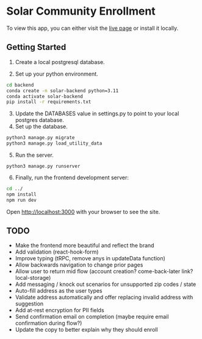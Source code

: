 # Solar Community Enrollment 

To view this app, you can either visit the [live page](https://solar-42q4-cdx14cju3-tyler-steeles-projects.vercel.app/) or install it locally.

## Getting Started

1. Create a local postgresql database.

2. Set up your python environment.
```bash
cd backend
conda create -n solar-backend python=3.11
conda activate solar-backend
pip install -r requirements.txt
```

3. Update the DATABASES value in settings.py to point to your local postgres database.
4. Set up the database.
```bash
python3 manage.py migrate
python3 manage.py load_utility_data
```
5. Run the server.
```
python3 manage.py runserver
```

6. Finally, run the frontend development server:

```bash
cd ../
npm install
npm run dev
```

Open [http://localhost:3000](http://localhost:3000) with your browser to see the site.

## TODO

- Make the frontend more beautiful and reflect the brand
- Add validation (react-hook-form)
- Improve typing (tRPC, remove anys in updateData function)
- Allow backwards navigation to change prior pages
- Allow user to return mid flow (account creation? come-back-later link? local-storage)
- Add messaging / knock out scenarios for unsupported zip codes / state
- Auto-fill address as the user types
- Validate address automatically and offer replacing invalid address with suggestion
- Add at-rest encryption for PII fields
- Send confirmation email on completion (maybe require email confirmation during flow?)
- Update the copy to better explain why they should enroll
